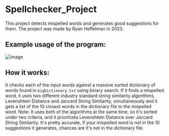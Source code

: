 # Spellchecker_Project
This project detects mispelled words and generates good suggestions for them.
The project was made by Ryan Heffelman in 2023.

## Example usage of the program:
![image](https://github.com/rheffelman/Spellchecker_Project/assets/132711854/a0fa32f8-f3db-435e-a3dc-370e550da820)

## How it works:
It checks each of the input words against a massive sorted dictionary of words found in `bigDictionary.txt` using binary search. If it finds a mispelled word, it uses two different industry standard string similarity algorithms, Levenshtein Distance and Jaccard String Similarity, simultaneously and it gets a list of the 10 closest words in the dictionary file to the mispelled word. Note: It uses both of the algorithms at the same time, so it's sorted under two criteria, and it prioritizes Levenshtein Distance over Jaccard String Similarity. It's pretty accurate, if your mispelled word is not in the 10 suggestions it generates, chances are it's not in the dictionary file.
